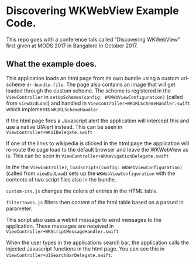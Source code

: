 # Discovering WKWebView Example Code. 

This repo goes with a conference talk called "Discovering WKWebView" first given at MODS 2017 in Bangalore in October 2017.

## What the example does. 

This application loads an html page from its own bundle using a custom url-scheme `dr-bundle-file`. 
The page also contains an image that will get loaded through the custom scheme. 
The scheme is registered in the `ViewController` in `setUpSchemes(config: WKWebViewConfiguration)` (called from `viewDidLoad`)
and handled in `ViewController+WKURLSchemeHandler.swift` which implements `WKURLSchemeHandler`.

If the html page fires a Javascript alert the application will intercept this and use a native UIAlert instead. 
This can be seen in `ViewController+WKUIDelegate.swift`

If one of the links to wikipedia is clicked in the html page the application will re-route the page load to the default browser and leave the WKWebView as is. 
This can be seen in `ViewController+WKNavigationDelegate.swift`

In the the  `ViewController`, `loadScripts(config: WKWebViewConfiguration)` (called from `viewDidLoad`) sets up the `WKWebViewConfiguration` with the contents of two script files also in the bundle. 

`custom-css.js` changes the colors of entries in the HTML table. 

`filterTowns.js` filters then content of the html table based on a passed in parameter. 

This script also uses a webkit message to send messages to the application. 
These messages are received in `ViewController+WKScriptMessageHandler.swift`

When the user types in the applications search bar, the application calls the injected Javascript functions in the html page.
You can see this in `ViewController+UISearchBarDelegate.swift`.



